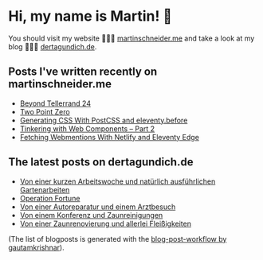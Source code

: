 # Hi, my name is Martin! 👋 
You should visit my website 👨🏼‍💻  [martinschneider.me](https://martinschneider.me) and take a look at my blog 🤷🏼‍♂️ [dertagundich.de](https://www.dertagundich.de).

## Posts I've written recently on martinschneider.me
<!-- MSME-POST-LIST:START -->
- [Beyond Tellerrand 24](https://martinschneider.me/articles/beyond-tellerrand-24/)
- [Two Point Zero](https://martinschneider.me/articles/two-point-zero/)
- [Generating CSS With PostCSS and eleventy.before](https://martinschneider.me/articles/generating-css-with-postcss-and-eleventy-before/)
- [Tinkering with Web Components – Part 2](https://martinschneider.me/articles/tinkering-with-web-components-part-2/)
- [Fetching Webmentions With Netlify and Eleventy Edge](https://martinschneider.me/articles/fetching-webmentions-with-netlify-and-eleventy-edge/)
<!-- MSME-POST-LIST:END -->

## The latest posts on dertagundich.de
<!-- DTUI-POST-LIST:START -->
- [Von einer kurzen Arbeitswoche und natürlich ausführlichen Gartenarbeiten](https://www.dertagundich.de/2024/06/von-einer-kurzen-arbeitswoche-und-naturlich-ausfuhrlichen-gartenarbeiten)
- [Operation Fortune](https://www.dertagundich.de/2024/06/operation-fortune)
- [Von einer Autoreparatur und einem Arztbesuch](https://www.dertagundich.de/2024/05/von-einer-autoreparatur-und-einem-arztbesuch)
- [Von einem Konferenz und Zaunreinigungen](https://www.dertagundich.de/2024/05/von-einem-konferenz-und-zaunreinigungen)
- [Von einer Zaunrenovierung und allerlei Fleißigkeiten](https://www.dertagundich.de/2024/05/von-einer-zaunrenovierung-und-allerlei-fleissigkeiten)
<!-- DTUI-POST-LIST:END -->

(The list of blogposts is generated with the [blog-post-workflow by gautamkrishnar](https://github.com/gautamkrishnar/blog-post-workflow)).
